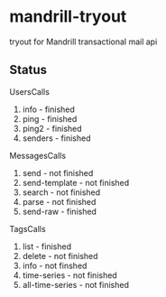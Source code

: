 mandrill-tryout
===============

tryout for Mandrill transactional mail api

Status
------
UsersCalls

1. info - finished
2. ping - finished
3. ping2 - finished
4. senders - finished

MessagesCalls

1. send - not finished
2. send-template - not finished
3. search - not finished
4. parse - not finished
5. send-raw - finished

TagsCalls

1. list - finished
2. delete - not finished
3. info - not finshed
4. time-series - not finished
5. all-time-series - not finished



